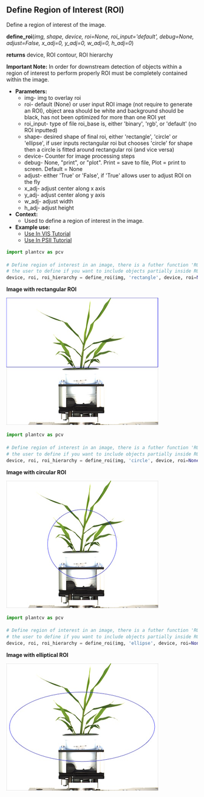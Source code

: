 ## Define Region of Interest (ROI)

Define a region of interest of the image.

**define_roi**(*img, shape, device, roi=None, roi_input='default', debug=None, adjust=False, x_adj=0, y_adj=0, w_adj=0, h_adj=0*)

**returns** device, ROI contour, ROI hierarchy

**Important Note:** In order for downstream detection of objects within a region of interest to 
perform properly ROI must be completely contained within the image.

- **Parameters:**
    - img- img to overlay roi
    - roi- default (None) or user input ROI image (not require to generate an ROI), object area should be white and background should be black, has not been optimized for more than one ROI yet
    - roi_input- type of file roi_base is, either 'binary', 'rgb', or 'default' (no ROI inputted)
    - shape- desired shape of final roi, either 'rectangle', 'circle' or 'ellipse', if  user inputs rectangular roi but chooses 'circle' for shape then a circle is fitted around rectangular roi (and vice versa)
    - device- Counter for image processing steps
    - debug- None, "print", or "plot". Print = save to file, Plot = print to screen. Default = None 
    - adjust- either 'True' or 'False', if 'True' allows user to adjust ROI on the fly
    - x_adj- adjust center along x axis
    - y_adj- adjust center along y axis
    - w_adj- adjust width
    - h_adj- adjust height
- **Context:**
    - Used to define a region of interest in the image.
- **Example use:**
    - [Use In VIS Tutorial](vis_tutorial.md)
    - [Use In PSII Tutorial](psII_tutorial.md) 

```python
import plantcv as pcv

# Define region of interest in an image, there is a futher function 'ROI Objects' that allows 
# the user to define if you want to include objects partially inside ROI or if you want to do cut objects to ROI.
device, roi, roi_hierarchy = define_roi(img, 'rectangle', device, roi=None, roi_input='default', debug="print", adjust=True, x_adj=0, y_adj=0, w_adj=0, h_adj=-925)
```

**Image with rectangular ROI**

![Screenshot](img/documentation_images/define_roi/rectangle_roi.jpg)

```python
import plantcv as pcv

# Define region of interest in an image, there is a futher function 'ROI Objects' that allows 
# the user to define if you want to include objects partially inside ROI or if you want to do cut objects to ROI.
device, roi, roi_hierarchy = define_roi(img, 'circle', device, roi=None, roi_input='default', debug="print", adjust=True, x_adj=0, y_adj=0, w_adj=0, h_adj=-925)
```

**Image with circular ROI**

![Screenshot](img/documentation_images/define_roi/circle_roi.jpg)

```python
import plantcv as pcv

# Define region of interest in an image, there is a futher function 'ROI Objects' that allows
# the user to define if you want to include objects partially inside ROI or if you want to do cut objects to ROI.
device, roi, roi_hierarchy = define_roi(img, 'ellipse', device, roi=None, roi_input='default', debug="print", adjust=True, x_adj=0, y_adj=0, w_adj=0, h_adj=-925)
```

**Image with elliptical ROI**

![Screenshot](img/documentation_images/define_roi/ellipse_roi.jpg)
